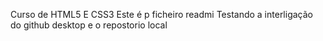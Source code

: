 Curso de HTML5 E CSS3
Este é p ficheiro readmi
Testando a interligação do github desktop e o repostorio local
